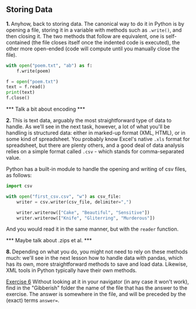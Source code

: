 ## Storing Data

<b>1. </b> Anyhow, back to storing data. The canonical way to do it in Python is by opening a file, storing it in a 
variable with methods such as `.write()`, and then closing it. The two methods that follow are equivalent, one is 
self-contained (the file closes itself once the indented code is executed), the other more open-ended (code will 
compute until you manually close the file).

```python
with open("poem.txt", "ab") as f:
    f.write(poem)

f = open("poem.txt")
text = f.read()
print(text)
f.close()
```

*** Talk a bit about encoding ***

<b>2. </b> This is text data, arguably the most straightforward type of data to handle. As we'll see in the next 
task, however, a lot of what you'll be handling is structured data: either in marked-up format (XML, HTML), or in 
some kind of spreadsheet. You probably know Excel's native `.xls` format for spreadsheet, but there are plenty 
others, and a good deal of data analysis relies on a simple format called `.csv` - which stands for comma-separated 
value.

Python has a built-in module to handle the opening and writing of csv files, as follows:

```python
import csv

with open("first_csv.csv", "w") as csv_file:
    writer = csv.writer(csv_file, delimiter=",")

    writer.writerow(["Cake", "Beautiful", "Sensitive"])
    writer.writerow(["Knife", "Gliterring", "Murderous"])
```

And you would read it in the same manner, but with the `reader` function.

*** Maybe talk about .zips et al. ***

<b>8. </b> Depending on what you do, you might not need to rely on these methods much: we'll see in the next lesson 
how to handle data with pandas, which has its own, more straightforward methods to save and load data. Likewise, XML 
tools in Python typically have their own methods.

<u>Exercise 6</u> Without looking at it in your navigator (in any case it won't work), find in the "Gibberish" 
folder the name of the file that has the answer to the exercise. The answer is somewhere in the file, and will be 
preceded by the (exact) terms `answer=`.
